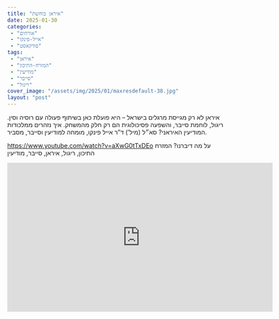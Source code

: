 ```yaml
---
title: "איראן בוחשת"
date: 2025-01-30
categories: 
 - "אורחים"
 - "אייל-פינקו"
 - "פודקאסט"
tags: 
 - "איראן"
 - "המזרח-התיכון"
 - "מודיעין"
 - "סייבר"
 - "ריגול"
cover_image: "/assets/img/2025/01/maxresdefault-38.jpg"
layout: "post"
---
```


איראן לא רק מגייסת מרגלים בישראל – היא פועלת כאן בשיתוף פעולה עם רוסיה וסין. ריגול, לוחמת סייבר, והשפעה פסיכולוגית הם רק חלק מהמשחק. איך נזהרים ממלכודות המודיעין האיראני? סא״ל (מיל’) ד”ר אייל פינקו, מומחה למודיעין וסייבר, מסביר.

<https://www.youtube.com/watch?v=aXwG0tTxDEo>
על מה דיברנו? המזרח התיכון, ריגול, איראן, סייבר, מודיעין

<iframe width="610" height="343" src="https://www.youtube.com/embed/aXwG0tTxDEo" frameborder="0" allow="accelerometer; autoplay; clipboard-write; encrypted-media; gyroscope; picture-in-picture; web-share" referrerpolicy="strict-origin-when-cross-origin" allowfullscreen></iframe>
